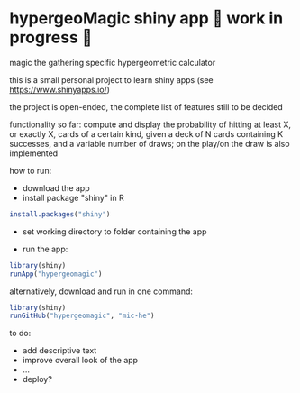 # hypergeoMagic shiny app 🚧 work in progress 🚧

magic the gathering specific hypergeometric calculator

this is a small personal project to learn shiny apps (see https://www.shinyapps.io/)

the project is open-ended, the complete list of features still to be decided 

functionality so far: compute and display the probability of hitting at least X, or exactly X, cards of a certain kind, given a deck of N cards containing K successes, and a variable number of draws; on the play/on the draw is also implemented

how to run: 
- download the app
- install package "shiny" in R
```r
install.packages("shiny")
```

- set working directory to folder containing the app

- run the app:
```r
library(shiny)
runApp("hypergeomagic")
```

alternatively, download and run in one command:
```r
library(shiny)
runGitHub("hypergeomagic", "mic-he")
```
to do:

- add descriptive text
- improve overall look of the app
- ...
- deploy?
